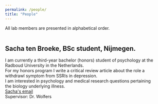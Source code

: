```yaml
---
permalink: /people/
title: "People"
---
```


All lab members are presented in alphabetical order.
<br>
<br>
## Sacha ten Broeke, BSc student, Nijmegen.
I am currently a third-year bachelor (honors) student of psychology at the Radboud University in the Netherlands.<br> 
For my honors program I write a critical review article about the role a withdrawl symptom from SSRIs in depression.<br>
I am interested in psychology and medical research questions pertaining the biology underlying illness.<br>
[Sacha's email](mailto:sacha.tenbroeke@ru.nl)<br>
Supervisor: Dr. Wolfers


